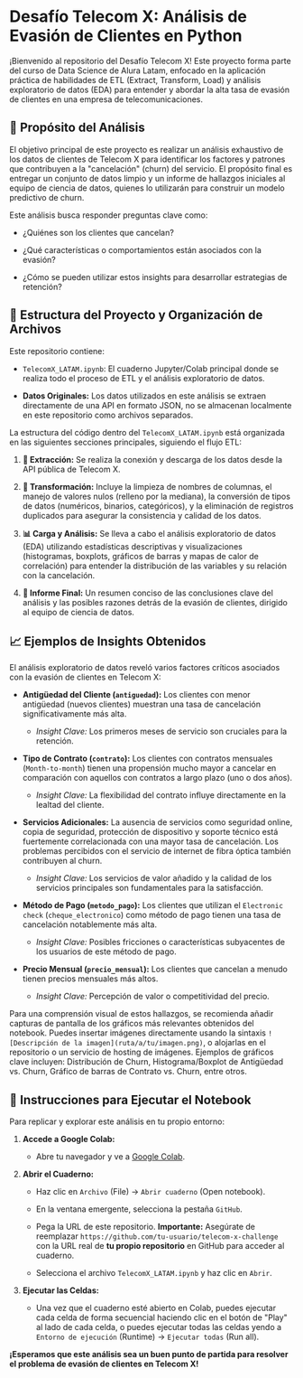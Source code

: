 # Desafío Telecom X: Análisis de Evasión de Clientes en Python

¡Bienvenido al repositorio del Desafío Telecom X! Este proyecto forma parte del curso de Data Science de Alura Latam, enfocado en la aplicación práctica de habilidades de ETL (Extract, Transform, Load) y análisis exploratorio de datos (EDA) para entender y abordar la alta tasa de evasión de clientes en una empresa de telecomunicaciones.

## 🎯 Propósito del Análisis

El objetivo principal de este proyecto es realizar un análisis exhaustivo de los datos de clientes de Telecom X para identificar los factores y patrones que contribuyen a la "cancelación" (churn) del servicio. El propósito final es entregar un conjunto de datos limpio y un informe de hallazgos iniciales al equipo de ciencia de datos, quienes lo utilizarán para construir un modelo predictivo de churn.

Este análisis busca responder preguntas clave como:

* ¿Quiénes son los clientes que cancelan?

* ¿Qué características o comportamientos están asociados con la evasión?

* ¿Cómo se pueden utilizar estos insights para desarrollar estrategias de retención?

## 📁 Estructura del Proyecto y Organización de Archivos

Este repositorio contiene:

* `TelecomX_LATAM.ipynb`: El cuaderno Jupyter/Colab principal donde se realiza todo el proceso de ETL y el análisis exploratorio de datos.

* **Datos Originales:** Los datos utilizados en este análisis se extraen directamente de una API en formato JSON, no se almacenan localmente en este repositorio como archivos separados.

La estructura del código dentro del `TelecomX_LATAM.ipynb` está organizada en las siguientes secciones principales, siguiendo el flujo ETL:

1.  **📌 Extracción:** Se realiza la conexión y descarga de los datos desde la API pública de Telecom X.

2.  **🔧 Transformación:** Incluye la limpieza de nombres de columnas, el manejo de valores nulos (relleno por la mediana), la conversión de tipos de datos (numéricos, binarios, categóricos), y la eliminación de registros duplicados para asegurar la consistencia y calidad de los datos.

3.  **📊 Carga y Análisis:** Se lleva a cabo el análisis exploratorio de datos (EDA) utilizando estadísticas descriptivas y visualizaciones (histogramas, boxplots, gráficos de barras y mapas de calor de correlación) para entender la distribución de las variables y su relación con la cancelación.

4.  **📄 Informe Final:** Un resumen conciso de las conclusiones clave del análisis y las posibles razones detrás de la evasión de clientes, dirigido al equipo de ciencia de datos.

## 📈 Ejemplos de Insights Obtenidos

El análisis exploratorio de datos reveló varios factores críticos asociados con la evasión de clientes en Telecom X:

* **Antigüedad del Cliente (`antiguedad`):** Los clientes con menor antigüedad (nuevos clientes) muestran una tasa de cancelación significativamente más alta.

    * *Insight Clave:* Los primeros meses de servicio son cruciales para la retención.

* **Tipo de Contrato (`contrato`):** Los clientes con contratos mensuales (`Month-to-month`) tienen una propensión mucho mayor a cancelar en comparación con aquellos con contratos a largo plazo (uno o dos años).

    * *Insight Clave:* La flexibilidad del contrato influye directamente en la lealtad del cliente.

* **Servicios Adicionales:** La ausencia de servicios como seguridad online, copia de seguridad, protección de dispositivo y soporte técnico está fuertemente correlacionada con una mayor tasa de cancelación. Los problemas percibidos con el servicio de internet de fibra óptica también contribuyen al churn.

    * *Insight Clave:* Los servicios de valor añadido y la calidad de los servicios principales son fundamentales para la satisfacción.

* **Método de Pago (`metodo_pago`):** Los clientes que utilizan el `Electronic check` (`cheque_electronico`) como método de pago tienen una tasa de cancelación notablemente más alta.

    * *Insight Clave:* Posibles fricciones o características subyacentes de los usuarios de este método de pago.

* **Precio Mensual (`precio_mensual`):** Los clientes que cancelan a menudo tienen precios mensuales más altos.

    * *Insight Clave:* Percepción de valor o competitividad del precio.

Para una comprensión visual de estos hallazgos, se recomienda añadir capturas de pantalla de los gráficos más relevantes obtenidos del notebook. Puedes insertar imágenes directamente usando la sintaxis `![Descripción de la imagen](ruta/a/tu/imagen.png)`, o alojarlas en el repositorio o un servicio de hosting de imágenes. Ejemplos de gráficos clave incluyen: Distribución de Churn, Histograma/Boxplot de Antigüedad vs. Churn, Gráfico de barras de Contrato vs. Churn, entre otros.

## 🚀 Instrucciones para Ejecutar el Notebook

Para replicar y explorar este análisis en tu propio entorno:

1.  **Accede a Google Colab:**

    * Abre tu navegador y ve a [Google Colab](https://colab.research.google.com/).

2.  **Abrir el Cuaderno:**

    * Haz clic en `Archivo` (File) -> `Abrir cuaderno` (Open notebook).

    * En la ventana emergente, selecciona la pestaña `GitHub`.

    * Pega la URL de este repositorio. **Importante:** Asegúrate de reemplazar `https://github.com/tu-usuario/telecom-x-challenge` con la URL real de **tu propio repositorio** en GitHub para acceder al cuaderno.

    * Selecciona el archivo `TelecomX_LATAM.ipynb` y haz clic en `Abrir`.

3.  **Ejecutar las Celdas:**

    * Una vez que el cuaderno esté abierto en Colab, puedes ejecutar cada celda de forma secuencial haciendo clic en el botón de "Play" al lado de cada celda, o puedes ejecutar todas las celdas yendo a `Entorno de ejecución` (Runtime) -> `Ejecutar todas` (Run all).

**¡Esperamos que este análisis sea un buen punto de partida para resolver el problema de evasión de clientes en Telecom X!**
